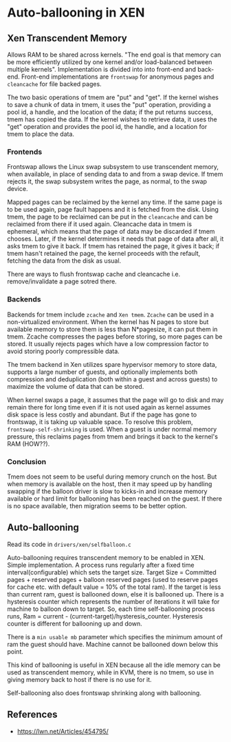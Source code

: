 # Auto-ballooning in XEN

## Xen Transcendent Memory

Allows RAM to be shared across kernels. "The end goal is that memory can be more efficiently utilized by one kernel and/or load-balanced between multiple kernels". Implementation is divided into into front-end and back-end. Front-end implementations are `frontswap` for anonymous pages and `cleancache` for file backed pages.

The two basic operations of tmem are "put" and "get". If the kernel wishes to save a chunk of data in tmem, it uses the "put" operation, providing a pool id, a handle, and the location of the data; if the put returns success, tmem has copied the data. If the kernel wishes to retrieve data, it uses the "get" operation and provides the pool id, the handle, and a location for tmem to place the data.

### Frontends

Frontswap allows the Linux swap subsystem to use transcendent memory, when available, in place of sending data to and from a swap device.  If tmem rejects it, the swap subsystem writes the page, as normal, to the swap device.

Mapped pages can be reclaimed by the kernel any time. If the same page is to be used again, page fault happens and it is fetched from the disk. Using tmem, the page to be reclaimed can be put in the `cleancache` and can be reclaimed from there if it used again. Cleancache data in tmem is ephemeral, which means that the page of data may be discarded if tmem chooses. Later, if the kernel determines it needs that page of data after all, it asks tmem to give it back. If tmem has retained the page, it gives it back; if tmem hasn't retained the page, the kernel proceeds with the refault, fetching the data from the disk as usual.

There are ways to flush frontswap cache and cleancache i.e. remove/invalidate a page sotred there.

### Backends

Backends for tmem include `zcache` and `Xen tmem`. `Zcache` can be used in a non-virtualized environment. When the kernel has N pages to store but available memory to store them is less than N*pagesize, it can put them in tmem. Zcache compresses the pages before storing, so more pages can be stored. It usually rejects pages which have a low compression factor to avoid storing poorly compressible data.

 The tmem backend in Xen utilizes spare hypervisor memory to store data, supports a large number of guests, and optionally implements both compression and deduplication (both within a guest and across guests) to maximize the volume of data that can be stored.

 When kernel swaps a page, it assumes that the page will go to disk and may remain there for long time even if it is not used again as kernel assumes disk space is less costly and abundant. But if the page has gone to frontswap, it is taking up valuable space. To resolve this problem, `frontswap-self-shrinking` is used. When a guest is under normal memory pressure, this reclaims pages from tmem and brings it back to the kernel's RAM (HOW??).

### Conclusion

 Tmem does not seem to be useful during memory crunch on the host. But when memory is available on the host, then it may speed up by handling swapping if the balloon driver is slow to kicks-in and increase memory available or hard limit for ballooning has been reached on the guest. If there is no space available, then migration seems to be better option.

## Auto-ballooning

Read its code in `drivers/xen/selfballoon.c`

Auto-ballooning requires transcendent memory to be enabled in XEN. Simple implementation. A process runs regularly after a fixed time interval(configurable) which sets the target size. Target Size = Committed pages + reserved pages + balloon reserved pages (used to reserve pages for cache etc. with default value = 10% of the total ram). If the target is less than current ram, guest is ballooned down, else it is ballooned up. There is a hysteresis counter which represents the number of iterations it will take for machine to balloon down to target. So, each time self-ballooning process runs, Ram = current - (current-target)/hysteresis_counter. Hysteresis counter is different for ballooning up and down.

There is a `min usable mb` parameter which specifies the minimum amount of ram the guest should have. Machine cannot be ballooned down below this point.

This kind of ballooning is useful in XEN because all the idle memory can be used as transcendent memory, while in KVM, there is no tmem, so use in giving memory back to host if there is no use for it.

Self-ballooning also does frontswap shrinking along with ballooning.

## References
* https://lwn.net/Articles/454795/
